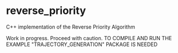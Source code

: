 # reverse_priority
C++ implementation of the Reverse Priority Algorithm

Work in progress. Proceed with caution.
TO COMPILE AND RUN THE EXAMPLE "TRAJECTORY_GENERATION" PACKAGE IS NEEDED
